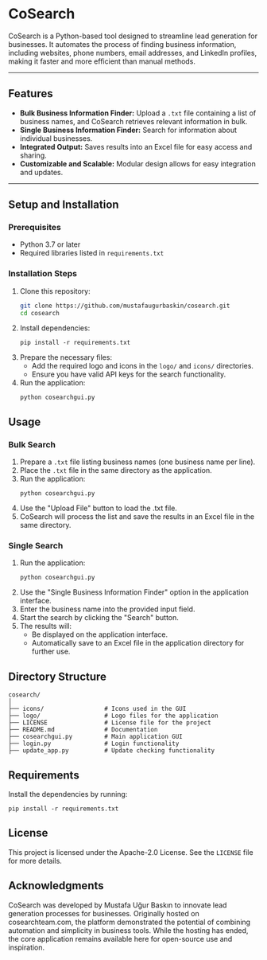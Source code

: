# CoSearch

CoSearch is a Python-based tool designed to streamline lead generation for businesses. It automates the process of finding business information, including websites, phone numbers, email addresses, and LinkedIn profiles, making it faster and more efficient than manual methods.

---

## Features

- **Bulk Business Information Finder:** Upload a `.txt` file containing a list of business names, and CoSearch retrieves relevant information in bulk.
- **Single Business Information Finder:** Search for information about individual businesses.
- **Integrated Output:** Saves results into an Excel file for easy access and sharing.
- **Customizable and Scalable:** Modular design allows for easy integration and updates.

---

## Setup and Installation

### Prerequisites

- Python 3.7 or later
- Required libraries listed in `requirements.txt`

### Installation Steps

1. Clone this repository:
   ```bash
   git clone https://github.com/mustafaugurbaskin/cosearch.git
   cd cosearch
   ```
2. Install dependencies:
   ```
   pip install -r requirements.txt
   ```
3. Prepare the necessary files:
   - Add the required logo and icons in the `logo/` and `icons/` directories.
   - Ensure you have valid API keys for the search functionality.
4. Run the application:
   ```
   python cosearchgui.py
   ```

## Usage

### Bulk Search
1. Prepare a `.txt` file listing business names (one business name per line).
2. Place the `.txt` file in the same directory as the application.
3. Run the application:
   ```
   python cosearchgui.py
   ```
4. Use the "Upload File" button to load the .txt file.
5. CoSearch will process the list and save the results in an Excel file in the same directory.

### Single Search

1. Run the application:
   ```
   python cosearchgui.py
   ```
2. Use the "Single Business Information Finder" option in the application interface.
3. Enter the business name into the provided input field.
4. Start the search by clicking the "Search" button.
5. The results will:
   - Be displayed on the application interface.
   - Automatically save to an Excel file in the application directory for further use.

## Directory Structure

```plaintext
cosearch/
│
├── icons/                 # Icons used in the GUI
├── logo/                  # Logo files for the application
├── LICENSE                # License file for the project
├── README.md              # Documentation
├── cosearchgui.py         # Main application GUI
├── login.py               # Login functionality
├── update_app.py          # Update checking functionality
```

## Requirements

Install the dependencies by running:

```
pip install -r requirements.txt
```

## License
This project is licensed under the Apache-2.0 License. See the `LICENSE` file for more details.

## Acknowledgments
CoSearch was developed by Mustafa Uğur Baskın to innovate lead generation processes for businesses. Originally hosted on cosearchteam.com, the platform demonstrated the potential of combining automation and simplicity in business tools. While the hosting has ended, the core application remains available here for open-source use and inspiration.
